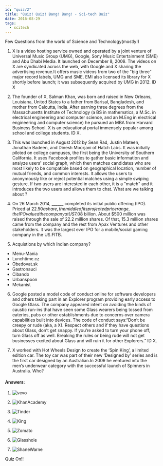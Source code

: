 ```yaml
---
id: "quiz/2"
title: "Quiz! Quiz! Bang! Bang! - Sci-tech Quiz"
date: 2016-08-29
tags:
  - scitech
---
```


Few Questions from the world of Science and Technology(mostly!)

1. X is a video hosting service owned and operated by a joint venture of Universal Music Group (UMG), Google, Sony Music Entertainment (SME) and Abu Dhabi Media. It launched on December 8, 2009. The videos on X are syndicated across the web, with Google and X sharing the advertising revenue.It offers music videos from two of the "big three" major record labels, UMG and SME. EMI also licensed its library for X shortly before launch; it was subsequently acquired by UMG in 2012. ID X


2. The founder of X, Salman Khan, was born and raised in New Orleans, Louisiana, United States to a father from Barisal, Bangladesh, and mother from Calcutta, India. After earning three degrees from the Massachusetts Institute of Technology (a BS in mathematics, a M.Sc. in electrical engineering and computer science, and an M.Eng in electrical engineering and computer science) he pursued an MBA from Harvard Business School. X is an educational portal immensely popular among school and college students. ID X.


3. This was launched in August 2012 by Sean Rad, Justin Mateen, Jonathan Badeen, and Dinesh Moorjani of Hatch Labs. It was initially piloted on college campuses, the first being the University of Southern California. It  uses Facebook profiles to gather basic information and analyze users' social graph, which then matches candidates who are most likely to be compatible based on geographical location, number of mutual friends, and common interests. It allows the users to anonymously like or reject potential matches using a simple swiping gesture. If two users are interested in each other, it is a "match" and it introduces the two users and allows them to chat. What are we talking about ?


4. On 26 March 2014, ______ completed its initial public offering (IPO). Priced at $22.50 a share, the middle of its projected price range, the IPO valued the company at US$7.08 billion. About $500 million was raised through the sale of 22.2 million shares. Of that, 15.3 million shares came from the company and the rest from Apax Ventures and other stakeholders. It was the largest ever IPO for a mobile/social gaming company in the US.FITB.


5. Acquistions by which Indian company?
 - Menu-Mania
 - Lunchtime.cz
 - Obedovat.sk
 - Gastronauci
 - Cibando
 - Urbanspoon
 - Mekanist


6. Google posted a model code of conduct online for software developers and others taking part in an Explorer program providing early access to Google Glass. The company appeared intent on avoiding the kinds of caustic run-ins that have seen some Glass wearers being tossed from eateries, pubs or other establishments due to concerns over camera capabilities built into devices. The code of conduct says:“Don’t be creepy or rude (aka, a X). Respect others and if they have questions about Glass, don’t get snappy. If you’re asked to turn your phone off, turn Glass off as well. Breaking the rules or being rude will not get businesses excited about Glass and will ruin it for other Explorers.” ID X.


7. X worked with Hot Wheels Design to create the ‘Spin King’, a limited edition car. The toy car was part of their new ‘Designed by’ series and is the first car designed by an Australian.In 2009 he ventured into the men’s underwear category with the successful launch of Spinners in Australia. Who?

#### Answers:

1. ![vevo](/img/vevologo.png)

2. ![KhanAcademy](/img/khan-academy.jpg)

3. ![Tinder](/img/tinder.jpg)

4. ![King](/img/king-com.jpg)

5. ![Zomato](/img/zomato_favicon.png)

6. ![Glasshole](/img/glass-hole-2-622x349.jpg)

7. ![ShaneWarne](/img/Australias-Shane-Warne-bowls.jpg)


Quiz On!!

